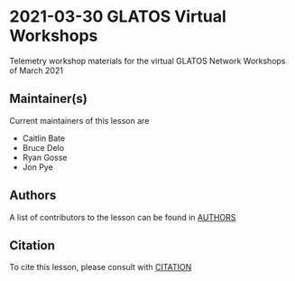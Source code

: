 # 2021-03-30 GLATOS Virtual Workshops
Telemetry workshop materials for the virtual GLATOS Network Workshops of March 2021

## Maintainer(s)

Current maintainers of this lesson are 

* Caitlin Bate
* Bruce Delo
* Ryan Gosse
* Jon Pye

## Authors

A list of contributors to the lesson can be found in [AUTHORS](AUTHORS)

## Citation

To cite this lesson, please consult with [CITATION](CITATION)

[lesson-example]: https://carpentries.github.io/lesson-example
